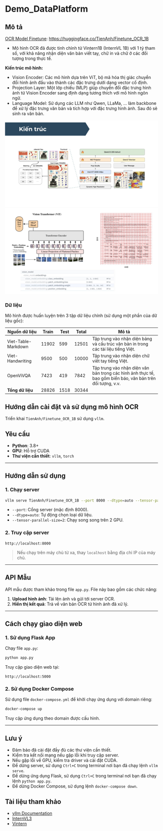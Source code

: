 # Demo\_DataPlatform

## Mô tả
[OCR Model Finetune](https://huggingface.co/TienAnh/Finetune_OCR_1B): https://huggingface.co/TienAnh/Finetune_OCR_1B
 - Mô hình OCR đã được tinh chỉnh từ Vintern1B (InternVL 1B) với 1 tỷ tham số, với khả năng nhận diện văn bản viết tay, chữ in và chữ ở các đối tượng trong thực tế.

**Kiến trúc mô hình:**
- Vision Encoder: Các mô hình dựa trên ViT, bộ mã hóa thị giác chuyển đổi hình ảnh đầu vào thành các đặc trưng dưới dạng vector cố định. 
- Projection Layer: Một lớp chiếu (MLP) giúp chuyển đổi đặc trưng hình ảnh từ Vision Encoder sang định dạng tương thích với mô hình ngôn ngữ.
- Language Model: Sử dụng các LLM như Qwen, LLaMa, … làm backbone để xử lý đặc trưng văn bản và tích hợp với đặc trưng hình ảnh. Sau đó sẽ sinh ra văn bản.

![Model Architecture](./images/kientruc.jpg)
![ViT Architecture](./images/kientruc2.jpg)

### Dữ liệu
Mô hình được huấn luyện trên 3 tập dữ liệu chính (sử dụng một phần của dữ liệu gốc):

| Nguồn dữ liệu         | Train | Test | Total | Mô tả                                                             |
|-----------------------|-------|------|-------|-------------------------------------------------------------------|
| Viet-Table-Markdown   | 11902 | 599  | 12501 | Tập trung vào nhận diện bảng và cấu trúc văn bản in trong các tài liệu tiếng Việt. |
| Viet-Handwriting      | 9500  | 500  | 10000 | Tập trung vào nhận diện chữ viết tay tiếng Việt.                   |
| OpenViVQA             | 7423  | 419  | 7842  | Tập trung vào nhận diện văn bản trong các hình ảnh thực tế, bao gồm biển báo, văn bản trên đối tượng, v.v. |
| **Tổng dữ liệu**      | 28826 | 1518 | 30344 |                                                                   |



## Hướng dẫn cài đặt và sử dụng mô hình OCR
Triển khai `TienAnh/Finetune_OCR_1B` sử dụng `vllm`.

## Yêu cầu

* **Python**: 3.8+
* **GPU**: Hỗ trợ CUDA
* **Thư viện cần thiết**: `vllm`, `torch`

---

## Hướng dẫn sử dụng

### 1. Chạy server

```bash
vllm serve TienAnh/Finetune_OCR_1B --port 8000 --dtype=auto --tensor-parallel-size 2
```

* `--port`: Cổng server (mặc định 8000).
* `--dtype=auto`: Tự động chọn loại dữ liệu.
* `--tensor-parallel-size=2`: Chạy song song trên 2 GPU.

### 2. Truy cập server

```plaintext
http://localhost:8000
```

> Nếu chạy trên máy chủ từ xa, thay `localhost` bằng địa chỉ IP của máy chủ.

---

## API Mẫu

API mẫu được tham khảo trong file `app.py`. File này bao gồm các chức năng:

1. **Upload hình ảnh**: Tải lên ảnh và gửi tới server OCR.
2. **Hiển thị kết quả**: Trả về văn bản OCR từ hình ảnh đã xử lý.

---

## Cách chạy giao diện web

### 1. Sử dụng Flask App

Chạy file `app.py`:

```bash
python app.py
```

Truy cập giao diện web tại:

```plaintext
http://localhost:5000
```

### 2. Sử dụng Docker Compose

Sử dụng file `docker-compose.yml` để khởi chạy ứng dụng với domain riêng:

```bash
docker-compose up
```

Truy cập ứng dụng theo domain được cấu hình.

---
## Lưu ý
* Đảm bảo đã cài đặt đầy đủ các thư viện cần thiết.
* Kiểm tra kết nối mạng nếu gặp lỗi khi truy cập server.
* Nếu gặp lỗi về GPU, kiểm tra driver và cài đặt CUDA.
* Để dừng server, sử dụng `Ctrl+C` trong terminal nơi bạn đã chạy lệnh `vllm serve`.
* Để dừng ứng dụng Flask, sử dụng `Ctrl+C` trong terminal nơi bạn đã chạy lệnh `python app.py`.
* Để dừng Docker Compose, sử dụng lệnh `docker-compose down`.
## Tài liệu tham khảo
* [vllm Documentation](https://vllm.readthedocs.io/en/latest/)
* [InternVL3](https://huggingface.co/OpenGVLab/InternVL3-1B/)
* [Vintern](https://huggingface.co/5CD-AI/Vintern-1B-v3_5)
